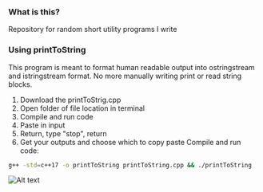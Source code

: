 ### What is this?
Repository for random short utility programs I write

### Using printToString 
This program is meant to format human readable output into ostringstream and istringstream format. No more manually writing print or read string blocks.
1. Download the printToStrig.cpp
2. Open folder of file location in terminal
3. Compile and run code
5. Paste in input
6. Return, type "stop", return
7. Get your outputs and choose which to copy paste
Compile and run code:
```sh
g++ -std=c++17 -o printToString printToString.cpp && ./printToString
```
![Alt text](/img/printToStringImage.png?raw=true "ostringstream formatting")

